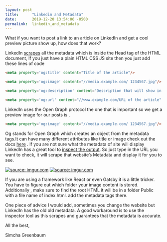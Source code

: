 ```yaml
---
layout: post
title:      "Linkedin and Metadata"
date:       2019-12-20 13:54:06 -0500
permalink:  linkedin_and_metadata
---
```


What if you want to post a link to an article on LinkedIn and  get a cool  preview picture show up, how does that work?

LinkedIn [scrapes](https://www.linkedin.com/help/linkedin/answer/46687/making-your-website-shareable-on-linkedin?lang=en) all the metadata which is inside the Head tag of the HTML document, If you just have a plain HTML CSS JS site then you just add these lines of code 


``` Html
<meta property='og:title' content="Title of the article"/>

<meta property='og:image' content="//media.example.com/ 1234567.jpg"/>

<meta property='og:description' content="Description that will show in the preview"/>

<meta property='og:url' content="//www.example.com/URL of the article" />
```



LinkedIn uses the Open Graph protocol the one that is important so we get  a preview image for our posts is ,

```Html 
<meta property='og:image' content="//media.example.com/ 1234567.jpg"/>
```




Og stands for Open Graph which creates an object from the metadata tags.It can have many different attributes like title or image check out the docs [here](https://ogp.me/) . If you are not sure what the metadata of site will display LinkedIn has a great tool to [inspect the output](https://www.linkedin.com/post-inspector/). So just type in the URL you want to check, it will scrape that website’s Metadata and display it for you to see.


<a href="https://imgur.com/A1hqSQB"><img src="https://i.imgur.com/A1hqSQB.png" title="source: imgur.com" /></a>
<a href="https://imgur.com/5xYtTor"><img src="https://i.imgur.com/5xYtTor.png" title="source: imgur.com" /></a>

If you are using a framework like React or even Gatsby it is a little tricker. You have to figure out which folder your image content is stored. Additionally , make sure to find the root HTML it will be in a folder Public with a file name of  index.html. add the metadata tags there.


One piece of advice I would add, sometimes you change the website but LinkedIn has the old old metadata. A  good workaround is to use the inspector tool as this scrapes and guarantees that the metadata is accurate. 


All the best,

Simcha Greenbaum

